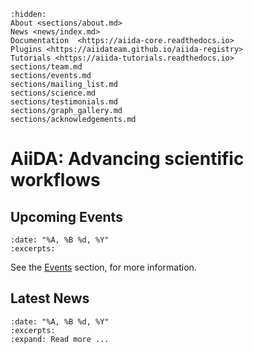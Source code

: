 ```{toctree}
:hidden:
About <sections/about.md>
News <news/index.md>
Documentation  <https://aiida-core.readthedocs.io>
Plugins <https://aiidateam.github.io/aiida-registry>
Tutorials <https://aiida-tutorials.readthedocs.io>
sections/team.md
sections/events.md
sections/mailing_list.md
sections/science.md
sections/testimonials.md
sections/graph_gallery.md
sections/acknowledgements.md
```

# AiiDA: Advancing scientific workflows

## Upcoming Events

```{upcominglist}
:date: "%A, %B %d, %Y"
:excerpts:
```

See the [Events](sections/events.md) section, for more information.

## Latest News

```{postlist} 5
:date: "%A, %B %d, %Y"
:excerpts:
:expand: Read more ...
```
